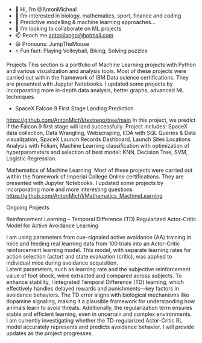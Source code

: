 - 👋 Hi, I’m @AntonMicheal
- 👀 I’m interested in biology, mathematics, sport, finance and coding
- 🌱 Predictive modelling & machine learning approaches...
- 💞️ I’m looking to collaborate on ML projects
- 📫 Reach me antonilango@hotmail.com
- 😄 Pronouns: JumpTheMouse
- ⚡ Fun fact: Playing Volleyball, Biking, Solving puzzles

<!---
AntonMich1/AntonMich1 is a ✨ special ✨ repository because its `README.md` (this file) appears on your GitHub profile.
You can click the Preview link to take a look at your changes.
--->
Projects
This section is a portfolio of Machine Learning projects with Python and various visualization and analysis tools. Most of these projects were carried out within the framework of IBM Data science certifications. They are presented with Jupyter Notebooks. I updated some projects by incorporating more in-depth data analysis, better graphs, advanced ML techniques.
* SpaceX Falcon 9 First Stage Landing Prediction
  
https://github.com/AntonMich1/testrepo/tree/main
In this project, we predict if the Falcon 9 first stage will land successfully. Project includes: SpaceX data collection, Data Wrangling, Webscraping, EDA with SQL Queries & Data visualization, SpaceX Launch Records Dashboard, Launch Sites Locations Analysis with Folium, Machine Learning classification with optimization of hyperparameters and selection of best model: KNN, Decision Tree, SVM, Logistic Regression.

Mathematics of Machine Learning. Most of these projects were carried out within the framework of Imperial College Online certifications. They are presented with Jupyter Notebooks. I updated some projects by incorporating more and more interesting questions
https://github.com/AntonMich1/Mathematics_MachineLearning

Ongoing Projects

Reinforcement Learning – Temporal Difference (TD) Regularized Actor-Critic Model for Active Avoidance Learning

I am using parameters from cue-signaled active avoidance (AA) training in mice and feeding real learning data from 100 trials into an Actor-Critic reinforcement learning model. This model, with separate learning rates for action selection (actor) and state evaluation (critic), was applied to individual mice during avoidance acquisition.  
Latent parameters, such as learning rate and the subjective reinforcement value of foot shock, were extracted and compared across subjects. To enhance stability, I integrated Temporal Difference (TD) learning, which effectively handles delayed rewards and punishments—key factors in avoidance behaviors. The TD error aligns with biological mechanisms like dopamine signaling, making it a plausible framework for understanding how animals learn to avoid threats. Additionally, the regularization term ensures stable and efficient learning, even in uncertain and complex environments.  
I am currently investigating whether the TD-regularized Actor-Critic RL model accurately represents and predicts avoidance behavior. I will provide updates as the project progresses.  

